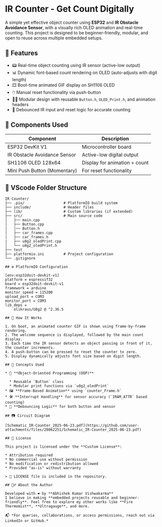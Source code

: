 # IR Counter - Get Count Digitally

A simple yet effective object counter using **ESP32** and **IR Obstacle Avoidance Sensor**, with a visually rich OLED animation and real-time counting. This project is designed to be beginner-friendly, modular, and open to reuse across multiple embedded setups.

## 🚀 Features

* 📟 Real-time object counting using IR sensor (active-low output)
* 📊 Dynamic font-based count rendering on OLED (auto-adjusts with digit length)
* 🎞️ Boot-time animated GIF display on SH1106 OLED
* 🖱️ Manual reset functionality via push-button
* 👨‍💻 Modular design with reusable `Button.h`, `OLED_Print.h`, and animation headers
* 🔁 Debounced IR input and reset logic for accurate counting

## 🔌 Components Used

| Component                    | Description                   |
| ---------------------------- | ----------------------------- |
| ESP32 DevKit V1              | Microcontroller board         |
| IR Obstacle Avoidance Sensor | Active-low digital output     |
| SH1106 OLED 128x64           | Display for animation + count |
| Mini Push Button (Momentary) | For reset functionality       |


## 📂 VScode Folder Structure

```
IR Counter/
├── .pio/                  # PlatformIO build system
├── include/               # Header files
├── lib/                   # Custom libraries (if extended)
├── src/                   # Main source code
│   ├── main.cpp
│   ├── Button.cpp
|   |── Button.h
│   ├── car_frames.cpp
|   ├── car_frames.h
|   ├── u8g2_oledPrint.cpp
│   └── u8g2_oledPrint.h
├── test 
├── platformio.ini         # Project configuration
└── .gitignore

## ⚙️ PlatformIO Configuration

[env:esp32doit-devkit-v1]
platform = espressif32
board = esp32doit-devkit-v1
framework = arduino
monitor_speed = 115200
upload_port = COM3
monitor_port = COM3
lib_deps =
	olikraus/U8g2 @ ^2.36.5

## 🔁 How It Works

1. On boot, an animated counter GIF is shown using frame-by-frame rendering.
2. The welcome sequence is displayed, followed by the main count display.
3. Each time the IR sensor detects an object passing in front of it, the counter increments.
4. A push-button can be pressed to reset the counter to zero.
5. Display dynamically adjusts font size based on digit length.

## 🧠 Concepts Used

* 🧱 **Object-Oriented Programming (OOP)**

  * Reusable `Button` class
  * Modular print functions via `u8g2_oledPrint`
* 🖼 **Frame-Based Animation** using `counter_Frame.h`
* 🛠️ **Interrupt Handling** for sensor accuracy (`IRAM_ATTR` based counting)
* 🧠 **Debouncing Logic** for both button and sensor

## 📷 Circuit Diagram

[Schematic_IR-Counter_2025-06-23.pdf](https://github.com/user-attachments/files/20862251/Schematic_IR-Counter_2025-06-23.pdf)

## 📝 License

This project is licensed under the **Custom License**:

* Attribution required
* No commercial use without permission
* No modification or redistribution allowed
* Provided "as-is" without warranty

> 🔐 LICENSE file is included in the repository.

## 🙋‍♂️ About the Author

Developed with ❤️ by **Abhishek Kumar Vishwakarma**
I believe in making **embedded projects reusable and beginner-friendly**. Feel free to explore my other works like **Fire Thermomist**, **Ultragauge**, and more.

📬 *For queries, collaborations, or access permissions, reach out via LinkedIn or GitHub.*
